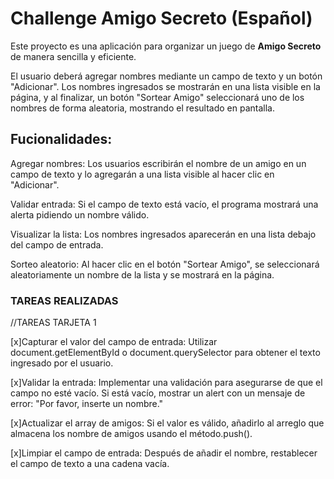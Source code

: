 # Challenge Amigo Secreto (Español)

Este proyecto es una aplicación para organizar un juego de **Amigo Secreto** de manera sencilla y eficiente.

El usuario deberá agregar nombres mediante un campo de texto y un botón "Adicionar". Los nombres ingresados se mostrarán en una lista visible en la página, y al finalizar, un botón "Sortear Amigo" seleccionará uno de los nombres de forma aleatoria, mostrando el resultado en pantalla.

## Fucionalidades:
Agregar nombres: Los usuarios escribirán el nombre de un amigo en un campo de texto y lo agregarán a una lista visible al hacer clic en "Adicionar".

Validar entrada: Si el campo de texto está vacío, el programa mostrará una alerta pidiendo un nombre válido.

Visualizar la lista: Los nombres ingresados aparecerán en una lista debajo del campo de entrada.

Sorteo aleatorio: Al hacer clic en el botón "Sortear Amigo", se seleccionará aleatoriamente un nombre de la lista y se mostrará en la página.

### TAREAS REALIZADAS

//TAREAS TARJETA 1

[x]Capturar el valor del campo de entrada: Utilizar document.getElementById o document.querySelector para obtener el texto ingresado por el usuario.

[x]Validar la entrada: Implementar una validación para asegurarse de que el campo no esté vacío. Si está vacío, mostrar un alert con un mensaje de error: "Por favor, inserte un nombre."

[x]Actualizar el array de amigos: Si el valor es válido, añadirlo al arreglo que almacena los nombre de amigos usando el método.push().

[x]Limpiar el campo de entrada: Después de añadir el nombre, restablecer el campo de texto a una cadena vacía.